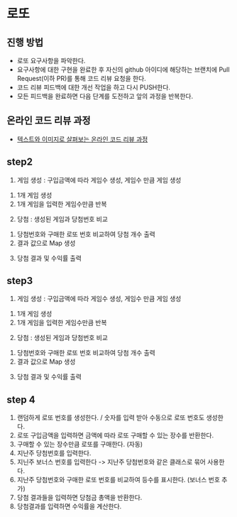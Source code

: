 # 로또
## 진행 방법
* 로또 요구사항을 파악한다.
* 요구사항에 대한 구현을 완료한 후 자신의 github 아이디에 해당하는 브랜치에 Pull Request(이하 PR)를 통해 코드 리뷰 요청을 한다.
* 코드 리뷰 피드백에 대한 개선 작업을 하고 다시 PUSH한다.
* 모든 피드백을 완료하면 다음 단계를 도전하고 앞의 과정을 반복한다.

## 온라인 코드 리뷰 과정
* [텍스트와 이미지로 살펴보는 온라인 코드 리뷰 과정](https://github.com/next-step/nextstep-docs/tree/master/codereview)

## step2
1. 게임 생성 : 구입금액에 따라 게임수 생성, 게임수 만큼 게임 생성
 1) 1개 게임 생성
 2) 1개 게임을 입력한 게임수만큼 반복

2. 당첨 : 생성된 게임과 당첨번호 비교
 1) 당첨번호와 구매한 로또 번호 비교하여 당첨 개수 출력
 2) 결과 값으로 Map 생성

3. 당첨 결과 및 수익률 출력

## step3
1. 게임 생성 : 구입금액에 따라 게임수 생성, 게임수 만큼 게임 생성
 1) 1개 게임 생성
 2) 1개 게임을 입력한 게임수만큼 반복

2. 당첨 : 생성된 게임과 당첨번호 비교
 1) 당첨번호와 구매한 로또 번호 비교하여 당첨 개수 출력
 2) 결과 값으로 Map 생성

3. 당첨 결과 및 수익률 출력

## step 4
1. 랜덤하게 로또 번호를 생성한다. / 숫자를 입력 받아 수동으로 로또 번호도 생성한다.
2. 로또 구입금액을 입력하면 금액에 따라 로또 구매할 수 있는 장수를 반환한다.
3. 구매할 수 있는 장수만큼 로또를 구매한다. (자동)
4. 지난주 당첨번호를 입력한다.
5. 지닌주 보너스 번호를 입력한다 -> 지난주 당첨번호와 같은 클래스로 묶어 사용한다.
6. 지난주 당첨번호와 구매한 로또 번호를 비교하여 등수를 표시한다.  (보너스 번호 추가)
7. 당첨 결과들을 입력하면 당첨금 총액을 반환한다.
8. 당첨결과를 입력하면 수익률을 계산한다.